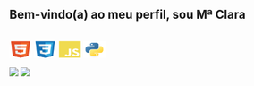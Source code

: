 ## Bem-vindo(a) ao meu perfil, sou Mª Clara
 
 <!--<div>
   <a href="https://github.com/MariaClara-1005">
   <img height="180em" src="https://github-readme-stats.vercel.app/api?username=MariaClara-1005&show_icons=true&theme=tokyonight&include_all_commits=true&count_private=true"/>
   <img height="180em" src="https://github-readme-stats.vercel.app/api/top-langs/?username=MariaClara-1005&layout=compact&langs_count=6&theme=tokyonight"/>

</div>-->
<div style="display: inline_block"><br>
  <img align="center" alt="HTML" height="30" width="40" src="https://raw.githubusercontent.com/devicons/devicon/master/icons/html5/html5-original.svg ">
  <img align="center" alt="CSS" height="30" width="40" src="https://raw.githubusercontent.com/devicons/devicon/master/icons/css3/css3-original.svg ">
  <img align="center" alt="Js" height="30" width="40" src="https://raw.githubusercontent.com/devicons/devicon/master/icons/javascript/javascript-plain.svg ">
  <img align="center" alt="py" height="30" width="40" 
src="https://raw.githubusercontent.com/devicons/devicon/master/icons/python/python-original.svg ">
 
</div>
 
 <br>
 
<div>
  <a href="https://www.linkedin.com/in/maria-clara-34904028b/" target="_blank"><img src="https://img.shields.io/badge/-LinkedIn-%230077B5?style=        for-the-badge&logo=linkedin&logoColor=white" target="_blank"></a>
   <a href="https://www.instagram.com/_._._lima/" target="_black"><img src="https://img.shields.io/badge/Instagram-E4405F?style=  for-the-badge&logo=instagram&logoColor=white" target="_black"></a>
  
 
 <!-- ![Animação de cobra](https://github.com/MariaClara-1005/MariaClara-1005/blob/output/github-contribution-grid-snake.svg)
-->
</div>

